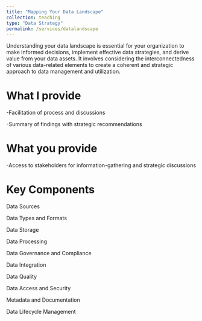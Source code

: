 ```yaml
---
title: "Mapping Your Data Landscape"
collection: teaching
type: "Data Strategy"
permalink: /services/datalandscape
---
```


Understanding your data landscape is essential for your organization to make informed decisions, implement effective data strategies, and derive value from your data assets. It involves considering the interconnectedness of various data-related elements to create a coherent and strategic approach to data management and utilization.

What I provide
======

-Facilitation of process and discussions

-Summary of findings with strategic recommendations

What you provide
======
-Access to stakeholders for information-gathering and strategic discussions

Key Components
======

 Data Sources
 
 Data Types and Formats
 
 Data Storage
 
 Data Processing
 
 Data Governance and Compliance
 
 Data Integration
 
 Data Quality
 
 Data Access and Security
 
 Metadata and Documentation
 
 Data Lifecycle Management
 

